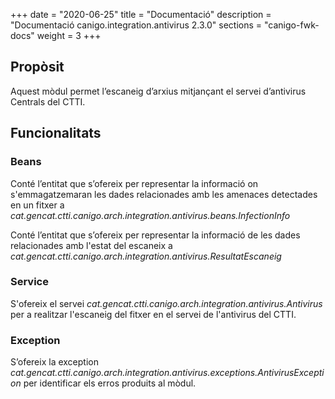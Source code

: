+++
date        = "2020-06-25"
title       = "Documentació"
description = "Documentació canigo.integration.antivirus 2.3.0"
sections    = "canigo-fwk-docs"
weight      = 3
+++

## Propòsit

Aquest mòdul permet l’escaneig d’arxius mitjançant el servei d’antivirus Centrals del CTTI.

## Funcionalitats

### Beans

Conté l’entitat que s’ofereix per representar la informació on s'emmagatzemaran les dades relacionades amb les amenaces detectades en un fitxer a *cat.gencat.ctti.canigo.arch.integration.antivirus.beans.InfectionInfo*

Conté l’entitat que s’ofereix per representar la informació de les dades relacionades amb l'estat del escaneix a *cat.gencat.ctti.canigo.arch.integration.antivirus.ResultatEscaneig*

### Service

S'ofereix el servei *cat.gencat.ctti.canigo.arch.integration.antivirus.Antivirus* per a realitzar l'escaneig del fitxer en el servei de l'antivirus del CTTI.

### Exception

S’ofereix la exception *cat.gencat.ctti.canigo.arch.integration.antivirus.exceptions.AntivirusException* per identificar els erros produits al mòdul.
